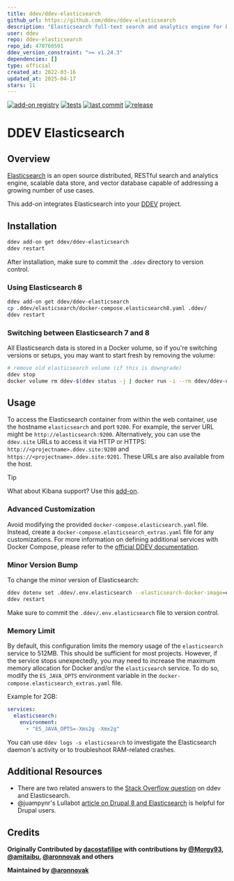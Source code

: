```yaml
---
title: ddev/ddev-elasticsearch
github_url: https://github.com/ddev/ddev-elasticsearch
description: "Elasticsearch full-text search and analytics engine for DDEV"
user: ddev
repo: ddev-elasticsearch
repo_id: 470760591
ddev_version_constraint: ">= v1.24.3"
dependencies: []
type: official
created_at: 2022-03-16
updated_at: 2025-04-17
stars: 11
---
```


[![add-on registry](https://img.shields.io/badge/DDEV-Add--on_Registry-blue)](https://addons.ddev.com)
[![tests](https://github.com/ddev/ddev-elasticsearch/actions/workflows/tests.yml/badge.svg?branch=main)](https://github.com/ddev/ddev-elasticsearch/actions/workflows/tests.yml?query=branch%3Amain)
[![last commit](https://img.shields.io/github/last-commit/ddev/ddev-elasticsearch)](https://github.com/ddev/ddev-elasticsearch/commits)
[![release](https://img.shields.io/github/v/release/ddev/ddev-elasticsearch)](https://github.com/ddev/ddev-elasticsearch/releases/latest)

# DDEV Elasticsearch

## Overview

[Elasticsearch](https://www.elastic.co/elasticsearch) is an open source distributed, RESTful search and analytics engine, scalable data store, and vector database capable of addressing a growing number of use cases.

This add-on integrates Elasticsearch into your [DDEV](https://ddev.com/) project.

## Installation

```bash
ddev add-on get ddev/ddev-elasticsearch
ddev restart
```

After installation, make sure to commit the `.ddev` directory to version control.

### Using Elasticsearch 8

```bash
ddev add-on get ddev/ddev-elasticsearch
cp .ddev/elasticsearch/docker-compose.elasticsearch8.yaml .ddev/
ddev restart
```

### Switching between Elasticsearch 7 and 8

All Elasticsearch data is stored in a Docker volume, so if you're switching versions or setups, you may want to start fresh by removing the volume:

```bash
# remove old elasticsearch volume (if this is downgrade)
ddev stop
docker volume rm ddev-$(ddev status -j | docker run -i --rm ddev/ddev-utilities jq -r '.raw.name')_elasticsearch
```

## Usage

To access the Elasticsearch container from within the web container, use the hostname `elasticsearch` and port `9200`. For example, the server URL might be `http://elasticsearch:9200`. Alternatively, you can use the `ddev.site` URLs to access it via HTTP or HTTPS: `http://<projectname>.ddev.site:9200` and `https://<projectname>.ddev.site:9201`. These URLs are also available from the host.

> [!TIP]
> What about Kibana support? Use this [add-on](https://github.com/JanoPL/ddev-kibana).

### Advanced Customization

Avoid modifying the provided `docker-compose.elasticsearch.yaml` file. Instead, create a `docker-compose.elasticsearch_extras.yaml` file for any customizations. For more information on defining additional services with Docker Compose, please refer to the [official DDEV documentation](https://ddev.readthedocs.io/en/stable/users/extend/custom-compose-files/).

### Minor Version Bump

To change the minor version of Elasticsearch:

```bash
ddev dotenv set .ddev/.env.elasticsearch --elasticsearch-docker-image=elasticsearch:7.17.14
ddev restart
```

Make sure to commit the `.ddev/.env.elasticsearch` file to version control.

### Memory Limit

By default, this configuration limits the memory usage of the `elasticsearch` service to 512MB. This should be sufficient for most projects. However, if the service stops unexpectedly, you may need to increase the maximum memory allocation for Docker and/or the `elasticsearch` service. To do so, modify the `ES_JAVA_OPTS` environment variable in the `docker-compose.elasticsearch_extras.yaml` file.

Example for 2GB:

```yaml
services:
  elasticsearch:
    environment:
      - "ES_JAVA_OPTS=-Xms2g -Xmx2g"
```

You can use `ddev logs -s elasticsearch` to investigate the Elasticsearch daemon's activity or to troubleshoot RAM-related crashes.

## Additional Resources

* There are two related answers to the [Stack Overflow question](https://stackoverflow.com/questions/54575785/how-can-i-use-an-elasticsearch-add-on-container-service-with-ddev) on ddev and Elasticsearch.
* @juampynr's Lullabot [article on Drupal 8 and Elasticsearch](https://www.lullabot.com/articles/indexing-content-from-drupal-8-to-elasticsearch) is helpful for Drupal users.

## Credits

**Originally Contributed by [dacostafilipe](https://github.com/dacostafilipe) with contributions by [@Morgy93](https://github.com/Morgy93), [@amitaibu](https://github.com/amitaibu), [@aronnovak](https://github.com/aronnovak) and others**

**Maintained by [@aronnovak](https://github.com/aronnovak)**
